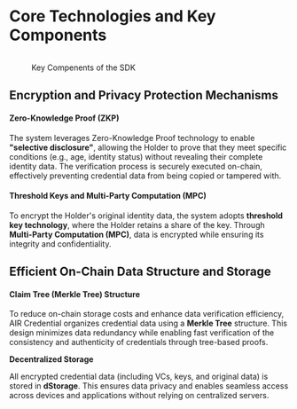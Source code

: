 # Core Technologies and Key Components

<figure><img src="../../.gitbook/assets/image.png" alt=""><figcaption><p>Key Compenents of the SDK</p></figcaption></figure>

## Encryption and Privacy Protection Mechanisms

#### **Zero-Knowledge Proof (ZKP)**

The system leverages Zero-Knowledge Proof technology to enable **"selective disclosure"**, allowing the Holder to prove that they meet specific conditions (e.g., age, identity status) without revealing their complete identity data. The verification process is securely executed on-chain, effectively preventing credential data from being copied or tampered with.

#### **Threshold Keys and Multi-Party Computation (MPC)**

To encrypt the Holder's original identity data, the system adopts **threshold key technology**, where the Holder retains a share of the key. Through **Multi-Party Computation (MPC)**, data is encrypted while ensuring its integrity and confidentiality.

## **Efficient On-Chain Data Structure and Storage**

#### **Claim Tree (Merkle Tree) Structure**

To reduce on-chain storage costs and enhance data verification efficiency, AIR Credential organizes credential data using a **Merkle Tree** structure. This design minimizes data redundancy while enabling fast verification of the consistency and authenticity of credentials through tree-based proofs.

**Decentralized Storage**

All encrypted credential data (including VCs, keys, and original data) is stored in **dStorage**. This ensures data privacy and enables seamless access across devices and applications without relying on centralized servers.

